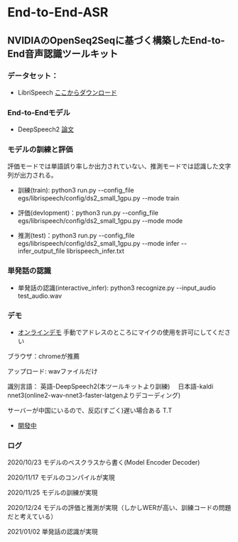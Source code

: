 # End-to-End-ASR 
## NVIDIAのOpenSeq2Seqに基づく構築したEnd-to-End音声認識ツールキット

### データセット：
- LibriSpeech  [ここからダウンロード](http://www.openslr.org/12)

### End-to-Endモデル
- DeepSpeech2 [論文](https://arxiv.org/abs/1512.02595)

### モデルの訓練と評価

評価モードでは単語誤り率しか出力されていない、推測モードでは認識した文字列が出力される。

- 訓練(train): python3 run.py --config_file egs/librispeech/config/ds2_small_1gpu.py --mode train

- 評価(devlopment)：python3 run.py --config_file egs/librispeech/config/ds2_small_1gpu.py --mode mode

- 推測(test)：python3 run.py --config_file egs/librispeech/config/ds2_small_1gpu.py --mode infer --infer_output_file librispeech_infer.txt

### 単発話の認識
- 単発話の認識(interactive_infer): python3 recognize.py --input_audio test_audio.wav

### デモ
- [オンラインデモ](https://www.speechdemo.top/demo/) 手動でアドレスのところにマイクの使用を許可にしてください

ブラウザ：chromeが推薦

アップロード: wavファイルだけ

識別言語：
英語-DeepSpeech2(本ツールキットより訓練)　
日本語-kaldi nnet3(online2-wav-nnet3-faster-latgenよりデコーディング)

サーバーが中国にいるので、反応(すごく)遅い場合ある T.T

- [開發中](https://github.com/DengHuaijin/ASR-online-demo)

### ログ

2020/10/23 モデルのベスクラスから書く(Model Encoder Decoder)

2020/11/17 モデルのコンパイルが実現

2020/11/25 モデルの訓練が実現

2020/12/24 モデルの評価と推測が実現（しかしWERが高い、訓練コードの問題だと考えている）

2021/01/02 単発話の認識が実現
